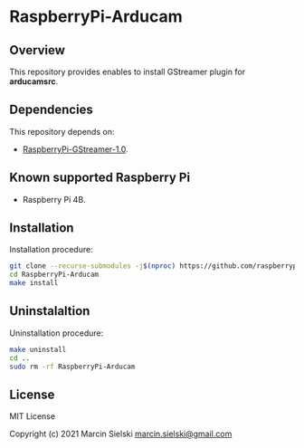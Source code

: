 # RaspberryPi-Arducam

## Overview

This repository provides enables to install GStreamer plugin for **arducamsrc**.

## Dependencies

This repository depends on:
* [RaspberryPi-GStreamer-1.0](https://github.com/raspberrypiexperiments/RaspberryPi-GStreamer-1.0).

## Known supported Raspberry Pi

* Raspberry Pi 4B.

## Installation

Installation procedure:

```bash
git clone --recurse-submodules -j$(nproc) https://github.com/raspberrypiexperiments/RaspberryPi-Arducam.git
cd RaspberryPi-Arducam
make install
```

## Uninstalaltion

Uninstallation procedure:

```bash
make uninstall
cd ..
sudo rm -rf RaspberryPi-Arducam
```

## License

MIT License

Copyright (c) 2021 Marcin Sielski <marcin.sielski@gmail.com>
